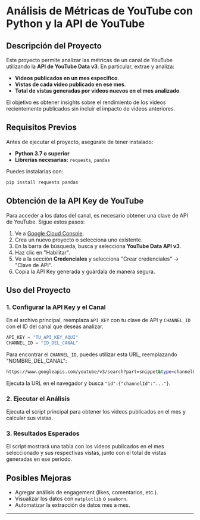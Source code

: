 
# Análisis de Métricas de YouTube con Python y la API de YouTube

## Descripción del Proyecto
Este proyecto permite analizar las métricas de un canal de YouTube utilizando la **API de YouTube Data v3**. En particular, extrae y analiza:
- **Videos publicados en un mes específico**.
- **Vistas de cada video publicado en ese mes**.
- **Total de vistas generadas por videos nuevos en el mes analizado**.

El objetivo es obtener insights sobre el rendimiento de los videos recientemente publicados sin incluir el impacto de videos anteriores.

## Requisitos Previos
Antes de ejecutar el proyecto, asegúrate de tener instalado:
- **Python 3.7 o superior**
- **Librerías necesarias:** `requests`, `pandas`

Puedes instalarlas con:
```sh
pip install requests pandas
```

## Obtención de la API Key de YouTube
Para acceder a los datos del canal, es necesario obtener una clave de API de YouTube. Sigue estos pasos:

1. Ve a [Google Cloud Console](https://console.cloud.google.com/).
2. Crea un nuevo proyecto o selecciona uno existente.
3. En la barra de búsqueda, busca y selecciona **YouTube Data API v3**.
4. Haz clic en "Habilitar".
5. Ve a la sección **Credenciales** y selecciona "Crear credenciales" → "Clave de API".
6. Copia la API Key generada y guárdala de manera segura.

## Uso del Proyecto
### 1. Configurar la API Key y el Canal
En el archivo principal, reemplaza `API_KEY` con tu clave de API y `CHANNEL_ID` con el ID del canal que deseas analizar.

```python
API_KEY = "TU_API_KEY_AQUI"
CHANNEL_ID = "ID_DEL_CANAL"
```

Para encontrar el `CHANNEL_ID`, puedes utilizar esta URL, reemplazando "NOMBRE_DEL_CANAL":
```sh
https://www.googleapis.com/youtube/v3/search?part=snippet&type=channel&q=NOMBRE_DEL_CANAL&key=TU_API_KEY_AQUI
```

Ejecuta la URL en el navegador y busca `"id":{"channelId":"..."}`.

### 2. Ejecutar el Análisis
Ejecuta el script principal para obtener los videos publicados en el mes y calcular sus vistas.

### 3. Resultados Esperados
El script mostrará una tabla con los videos publicados en el mes seleccionado y sus respectivas vistas, junto con el total de vistas generadas en ese periodo.

## Posibles Mejoras
- Agregar análisis de engagement (likes, comentarios, etc.).
- Visualizar los datos con `matplotlib` o `seaborn`.
- Automatizar la extracción de datos mes a mes.

---


